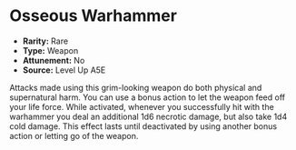 
# Osseous Warhammer

* **Rarity:** Rare
* **Type:** Weapon
* **Attunement:** No
* **Source:** Level Up A5E


Attacks made using this grim-looking weapon do both physical and supernatural harm. You can use a bonus action to let the weapon feed off your life force. While activated, whenever you successfully hit with the warhammer you deal an additional 1d6 necrotic damage, but also take 1d4 cold damage. This effect lasts until deactivated by using another bonus action or letting go of the weapon. 
